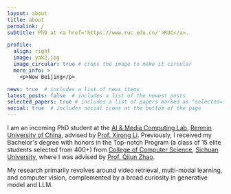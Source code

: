 ```yaml
---
layout: about
title: about
permalink: /
subtitle: PhD at <a href='https://www.ruc.edu.cn/'>RUC</a>.

profile:
  align: right
  image: yak2.jpg
  image_circular: true # crops the image to make it circular
  more_info: >
    <p>Now Beijing</p>

news: true  # includes a list of news items
latest_posts: false  # includes a list of the newest posts
selected_papers: true # includes a list of papers marked as "selected={true}"
social: true  # includes social icons at the bottom of the page
---
```


I am an incoming PhD student at the [AI & Media Computing Lab](https://ruc-aimc-lab.github.io/), [Renmin University of China](https://www.ruc.edu.cn/), advised by [Prof. Xirong Li](http://lixirong.net/). Previously, I received my Bachelor's degree with honors in the Top-notch Program (a class of 15 elite students selected from 400+) from [College of Computer Science](http://cs.scu.edu.cn/), [Sichuan University](https://www.scu.edu.cn/), where I was advised by [Prof. Qijun Zhao](http://www.scubrl.org/qjzhao).

My research primarily revolves around video retrieval, multi-modal learning, and computer vision, complemented by a broad curiosity in generative model and LLM.

<!-- Write your biography here. Tell the world about yourself. Link to your favorite [subreddit](http://reddit.com). You can put a picture in, too. The code is already in, just name your picture `prof_pic.jpg` and put it in the `img/` folder.

Put your address / P.O. box / other info right below your picture. You can also disable any of these elements by editing `profile` property of the YAML header of your `_pages/about.md`. Edit `_bibliography/papers.bib` and Jekyll will render your [publications page](/al-folio/publications/) automatically.

Link to your social media connections, too. This theme is set up to use [Font Awesome icons](http://fortawesome.github.io/Font-Awesome/) and [Academicons](https://jpswalsh.github.io/academicons/), like the ones below. Add your Facebook, Twitter, LinkedIn, Google Scholar, or just disable all of them. -->